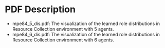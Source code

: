 # PDF Description
- mpe84_5_dis.pdf: The visualization of the learned role distributions in Resource Collection environment with 5 agents.
- mpe84_6_dis.pdf: The visualization of the learned role distributions in Resource Collection environment with 6 agents.
